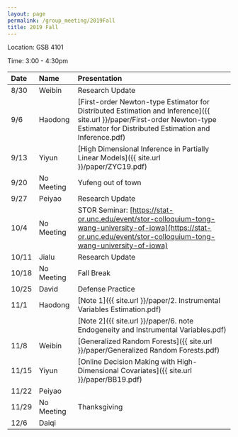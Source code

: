```yaml
---
layout: page
permalink: /group_meeting/2019Fall
title: 2019 Fall
---
```


Location: GSB 4101 

Time: 3:00 - 4:30pm

| Date    | Name       | Presentation |
| :----   | :----------|:--------     |
|  8/30   | Weibin    | Research Update |
|  9/6    | Haodong | [First-order Newton-type Estimator for Distributed Estimation and Inference]({{ site.url }}/paper/First-order Newton-type Estimator for Distributed Estimation and Inference.pdf)|
|  9/13   | Yiyun        | [High Dimensional Inference in Partially Linear Models]({{ site.url }}/paper/ZYC19.pdf) |
|  9/20   | No Meeting       | Yufeng out of town |
|  9/27   | Peiyao | Research Update |
|  10/4   | No Meeting | STOR Seminar: [https://stat-or.unc.edu/event/stor-colloquium-tong-wang-university-of-iowa](https://stat-or.unc.edu/event/stor-colloquium-tong-wang-university-of-iowa) |
|  10/11  | Jialu  |   Research Update   |
|  10/18  | No Meeting | Fall Break |
|  10/25  | David  | Defense Practice |
|  11/1   | Haodong |[Note 1]({{ site.url }}/paper/2. Instrumental Variables Estimation.pdf)|
| |  |[Note 2]({{ site.url }}/paper/6. note Endogeneity and Instrumental Variables.pdf)|
|  11/8   | Weibin | [Generalized Random Forests]({{ site.url }}/paper/Generalized Random Forests.pdf)|
|  11/15  | Yiyun |[Online Decision Making with High-Dimensional Covariates]({{ site.url }}/paper/BB19.pdf)|
|  11/22  | Peiyao  | |
|  11/29  | No Meeting | Thanksgiving |
|  12/6   | Daiqi | |
